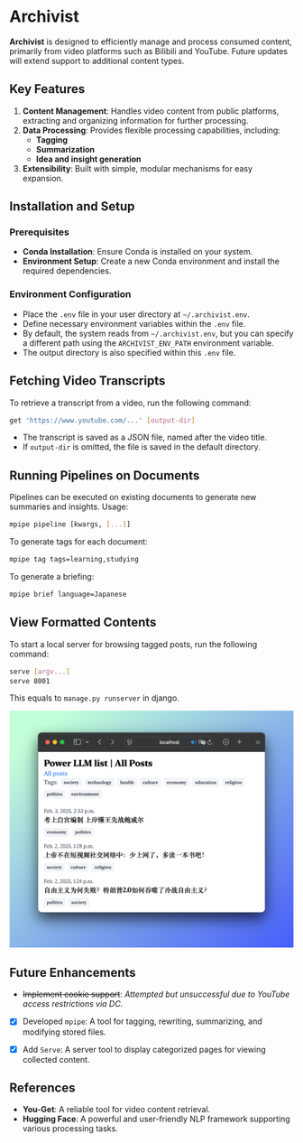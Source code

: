 # Archivist

**Archivist** is designed to efficiently manage and process consumed content, primarily from video platforms such as Bilibili and YouTube. Future updates will extend support to additional content types.

## Key Features

1. **Content Management**: Handles video content from public platforms, extracting and organizing information for further processing.
2. **Data Processing**: Provides flexible processing capabilities, including:
   - **Tagging**
   - **Summarization**
   - **Idea and insight generation**
3. **Extensibility**: Built with simple, modular mechanisms for easy expansion.

## Installation and Setup

### Prerequisites
- **Conda Installation**: Ensure Conda is installed on your system.
- **Environment Setup**: Create a new Conda environment and install the required dependencies.

### Environment Configuration
- Place the `.env` file in your user directory at `~/.archivist.env`.
- Define necessary environment variables within the `.env` file.
- By default, the system reads from `~/.archivist.env`, but you can specify a different path using the `ARCHIVIST_ENV_PATH` environment variable.
- The output directory is also specified within this `.env` file.

## Fetching Video Transcripts

To retrieve a transcript from a video, run the following command:

```bash
get 'https://www.youtube.com/...' [output-dir]
```

- The transcript is saved as a JSON file, named after the video title.
- If `output-dir` is omitted, the file is saved in the default directory.

## Running Pipelines on Documents

Pipelines can be executed on existing documents to generate new summaries and insights. Usage:

```bash
mpipe pipeline [kwargs, [...]]
```

To generate tags for each document:

```bash
mpipe tag tags=learning,studying
```

To generate a briefing:

```bash
mpipe brief language=Japanese
```

## View Formatted Contents

To start a local server for browsing tagged posts, run the following command:

```bash
serve [argv...]
serve 8001
```

This equals to `manage.py runserver` in django.

![Server](./images/serve.png)

## Future Enhancements

- ~~Implement cookie support~~: *Attempted but unsuccessful due to YouTube access restrictions via DC.*
- [x] Developed `mpipe`: A tool for tagging, rewriting, summarizing, and modifying stored files.
- [x] Add `Serve`: A server tool to display categorized pages for viewing collected content.


## References

- **You-Get**: A reliable tool for video content retrieval.
- **Hugging Face**: A powerful and user-friendly NLP framework supporting various processing tasks.
